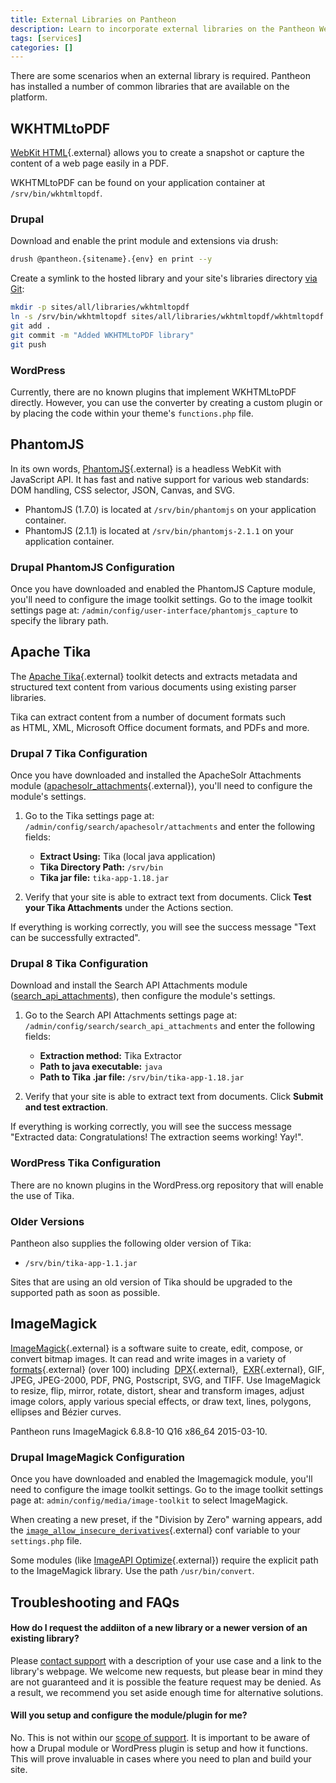 ```yaml
---
title: External Libraries on Pantheon
description: Learn to incorporate external libraries on the Pantheon Website Management Platform.
tags: [services]
categories: []
---
```


There are some scenarios when an external library is required. Pantheon has installed a number of common libraries that are available on the platform.

## WKHTMLtoPDF

[WebKit HTML](https://wkhtmltopdf.org/){.external} allows you to create a snapshot or capture the content of a web page easily in a PDF.

WKHTMLtoPDF can be found on your application container at `/srv/bin/wkhtmltopdf`.

### Drupal
Download and enable the print module and extensions via drush:

```bash
drush @pantheon.{sitename}.{env} en print --y
```

Create a symlink to the hosted library and your site's libraries directory [via Git](/docs/git/#clone-your-site-codebase):

```bash
mkdir -p sites/all/libraries/wkhtmltopdf
ln -s /srv/bin/wkhtmltopdf sites/all/libraries/wkhtmltopdf/wkhtmltopdf
git add .
git commit -m "Added WKHTMLtoPDF library"
git push
```

### WordPress
Currently, there are no known plugins that implement WKHTMLtoPDF directly. However, you can use the converter by creating a custom plugin or by placing the code within your theme's `functions.php` file.

## PhantomJS
In its own words, [PhantomJS](https://github.com/ariya/phantomjs/){.external} is a headless WebKit with JavaScript API. It has fast and native support for various web standards: DOM handling, CSS selector, JSON, Canvas, and SVG.

- PhantomJS (1.7.0) is located at `/srv/bin/phantomjs` on your application container.
- PhantomJS (2.1.1) is located at `/srv/bin/phantomjs-2.1.1` on your application container.

### Drupal PhantomJS Configuration
Once you have downloaded and enabled the PhantomJS Capture module, you'll need to configure the image toolkit settings. Go to the image toolkit settings page at: `/admin/config/user-interface/phantomjs_capture` to specify the library path.

## Apache Tika

The [Apache Tika](https://tika.apache.org//){.external} toolkit detects and extracts metadata and structured text content from various documents using existing parser libraries.

Tika can extract content from a number of document formats such as HTML, XML, Microsoft Office document formats, and PDFs and more.

### Drupal 7 Tika Configuration

Once you have downloaded and installed the ApacheSolr Attachments module ([apachesolr_attachments](https://www.drupal.org/project/apachesolr_attachments){.external}), you'll need to configure the module's settings.

1. Go to the Tika settings page at: `/admin/config/search/apachesolr/attachments` and enter the following fields:

   * **Extract Using:** Tika (local java application)
   * **Tika Directory Path:** `/srv/bin`
   * **Tika jar file:** `tika-app-1.18.jar`

2. Verify that your site is able to extract text from documents. Click **Test your Tika Attachments** under the Actions section.

If everything is working correctly, you will see the success message "Text can be successfully extracted".

### Drupal 8 Tika Configuration

Download and install the Search API Attachments module ([search_api_attachments](https://www.drupal.org/project/search_api_attachments)), then configure the module's settings.

1. Go to the Search API Attachments settings page at: `/admin/config/search/search_api_attachments` and enter the following fields:

   * **Extraction method:** Tika Extractor
   * **Path to java executable:** `java`
   * **Path to Tika .jar file:** `/srv/bin/tika-app-1.18.jar`

2. Verify that your site is able to extract text from documents. Click **Submit and test extraction**.

If everything is working correctly, you will see the success message "Extracted data: Congratulations! The extraction seems working! Yay!".

### WordPress Tika Configuration
There are no known plugins in the WordPress.org repository that will enable the use of Tika.

### Older Versions

Pantheon also supplies the following older version of Tika:

 * `/srv/bin/tika-app-1.1.jar`

Sites that are using an old version of Tika should be upgraded to the supported path as soon as possible.

## ImageMagick

[ImageMagick](https://www.imagemagick.org/script/index.php){.external} is a software suite to create, edit, compose, or convert bitmap images. It can read and write images in a variety of  [formats](https://www.imagemagick.org/script/formats.php){.external} (over 100) including  [DPX](https://www.imagemagick.org/script/motion-picture.php){.external},  [EXR](https://www.imagemagick.org/script/high-dynamic-range.php){.external}, GIF, JPEG, JPEG-2000, PDF, PNG, Postscript, SVG, and TIFF. Use ImageMagick to resize, flip, mirror, rotate, distort, shear and transform images, adjust image colors, apply various special effects, or draw text, lines, polygons, ellipses and Bézier curves. 

Pantheon runs ImageMagick 6.8.8-10 Q16 x86_64 2015-03-10.

### Drupal ImageMagick Configuration

Once you have downloaded and enabled the Imagemagick module, you'll need to configure the image toolkit settings. Go to the image toolkit settings page at: `admin/config/media/image-toolkit` to select ImageMagick.

When creating a new preset, if the "Division by Zero" warning appears, add the [`image_allow_insecure_derivatives`](https://www.drupal.org/project/image_allow_insecure_derivatives){.external} conf variable to your `settings.php` file.

Some modules (like [ImageAPI Optimize](https://www.drupal.org/project/imageapi_optimize){.external}) require the explicit path to the ImageMagick library. Use the path `/usr/bin/convert`.

## Troubleshooting and FAQs
#### How do I request the addiiton of a new library or a newer version of an existing library?
Please [contact support](/docs/support/) with a description of your use case and a link to the library's webpage. We welcome new requests, but please bear in mind they are not guaranteed and it is possible the feature request may be denied. As a result, we recommend you set aside enough time for alternative solutions.

#### Will you setup and configure the module/plugin for me?
No. This is not within our [scope of support](/docs/support/#scope-of-support). It is important to be aware of how a Drupal module or WordPress plugin is setup and how it functions. This will prove invaluable in cases where you need to plan and build your site.

